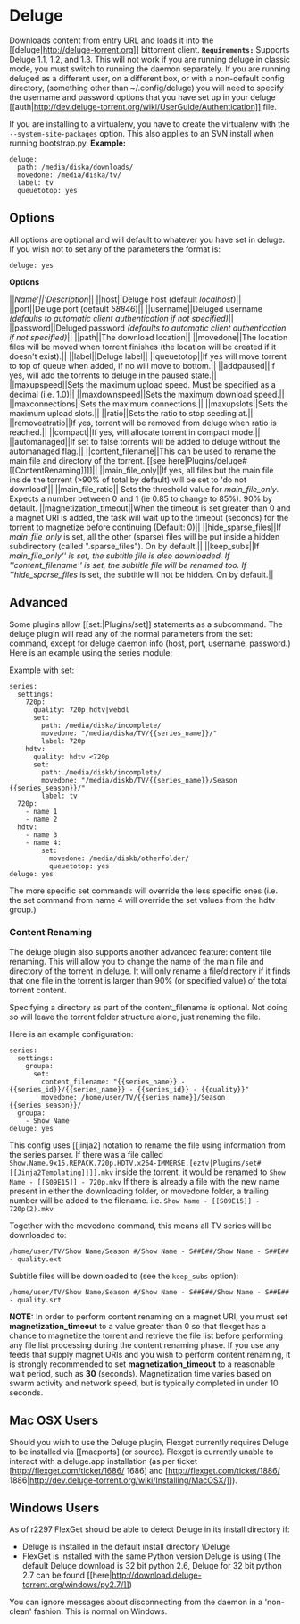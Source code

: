# Deluge

Downloads content from entry URL and loads it into the [[deluge|http://deluge-torrent.org]] bittorrent client.
**`Requirements:`**
Supports Deluge 1.1, 1.2, and 1.3. This will not work if you are running deluge in classic mode, you must switch to running the daemon separately. If you are running deluged as a different user, on a different box, or with a non-default config directory, (something other than ~/.config/deluge) you will need to specify the username and password options that you have set up in your deluge [[auth|http://dev.deluge-torrent.org/wiki/UserGuide/Authentication]] file.

If you are installing to a virtualenv, you have to create the virtualenv with the `--system-site-packages` option. This also applies to an SVN install when running bootstrap.py.
**Example:**


    deluge:
      path: /media/diska/downloads/
      movedone: /media/diska/tv/
      label: tv
      queuetotop: yes


## Options

All options are optional and will default to whatever you have set in deluge.
If you wish not to set any of the parameters the format is:


    deluge: yes

**Options**

||**Name*'||'*Description**||
||host||Deluge host (default *localhost*)||
||port||Deluge port (default *58846*)||
||username||Deluged username *(defaults to automatic client authentication if not specified)*||
||password||Deluged password *(defaults to automatic client authentication if not specified)*||
||path||The download location||
||movedone||The location files will be moved when torrent finishes (the location will be created if it doesn't exist).||
||label||Deluge label||
||queuetotop||If yes will move torrent to top of queue when added, if no will move to bottom.||
||addpaused||If yes, will add the torrents to deluge in the paused state.||
||maxupspeed||Sets the maximum upload speed. Must be specified as a decimal (i.e. 1.0)||
||maxdownspeed||Sets the maximum download speed.||
||maxconnections||Sets the maximum connections.||
||maxupslots||Sets the maximum upload slots.||
||ratio||Sets the ratio to stop seeding at.||
||removeatratio||If yes, torrent will be removed from deluge when ratio is reached.||
||compact||If yes, will allocate torrent in compact mode.||
||automanaged||If set to false torrents will be added to deluge without the automanaged flag.||
||content_filename||This can be used to rename the main file and directory of the torrent. [[see here|Plugins/deluge#[[ContentRenaming]]]]||
||main_file_only||If yes, all files but the main file inside the torrent (>90% of total by default) will be set to 'do not download'||
||main_file_ratio|| Sets the threshold value for *main_file_only*. Expects a number between 0 and 1 (ie 0.85 to change to 85%). 90% by default.
||magnetization_timeout||When the timeout is set greater than 0 and a magnet URI is added, the task will wait up to the timeout (seconds) for the torrent to magnetize before continuing (Default: 0)||
||hide_sparse_files||If *main_file_only* is set, all the other (sparse) files will be put inside a hidden subdirectory (called ".sparse_files"). On by default.||
||keep_subs||If *main_file_only'' is set, the subtitle file is also downloaded. If ''content_filename'' is set, the subtitle file will be renamed too. If ''hide_sparse_files* is set, the subtitle will not be hidden. On by default.||



## Advanced

Some plugins allow [[set:|Plugins/set]] statements as a subcommand.
The deluge plugin will read any of the normal parameters from the set: command, except for deluge daemon info (host, port, username, password.)
Here is an example using the series module:

Example with set:


    series:
      settings:
        720p:
          quality: 720p hdtv|webdl
          set:
            path: /media/diska/incomplete/
            movedone: "/media/diska/TV/{{series_name}}/"
            label: 720p
        hdtv:
          quality: hdtv <720p
          set:
            path: /media/diskb/incomplete/
            movedone: "/media/diskb/TV/{{series_name}}/Season {{series_season}}/"
            label: tv
      720p:
        - name 1
        - name 2
      hdtv:
        - name 3
        - name 4:
            set:
              movedone: /media/diskb/otherfolder/
              queuetotop: yes
    deluge: yes


The more specific set commands will override the less specific ones (i.e. the set command from name 4 will override the set values from the hdtv group.)

### Content Renaming

The deluge plugin also supports another advanced feature: content file renaming. This will allow you to change the name of the main file and directory of the torrent in deluge. It will only rename a file/directory if it finds that one file in the torrent is larger than 90% (or specified value) of the total torrent content.

Specifying a directory as part of the content_filename is optional. Not doing so will leave the torrent folder structure alone, just renaming the file.

Here is an example configuration:


    series:
      settings:
        groupa:
          set:
            content_filename: "{{series_name}} - {{series_id}}/{{series_name}} - {{series_id}} - {{quality}}"
            movedone: /home/user/TV/{{series_name}}/Season {{series_season}}/
      groupa:
        - Show Name
    deluge: yes


This config uses [[jinja2] notation to rename the file using information from the series parser. If there was a file called `Show.Name.9x15.REPACK.720p.HDTV.x264-IMMERSE.[eztv|Plugins/set#[[Jinja2Templating]]]].mkv` inside the torrent, it would be renamed to `Show Name - [[S09E15]] - 720p.mkv` If there is already a file with the new name present in either the downloading folder, or movedone folder, a trailing number will be added to the filename. i.e. `Show Name - [[S09E15]] - 720p(2).mkv`

Together with the movedone command, this means all TV series will be downloaded to:


    /home/user/TV/Show Name/Season #/Show Name - S##E##/Show Name - S##E## - quality.ext


Subtitle files will be downloaded to (see the `keep_subs` option):


    /home/user/TV/Show Name/Season #/Show Name - S##E##/Show Name - S##E## - quality.srt

**NOTE:** In order to perform content renaming on a magnet URI, you must set **magnetization_timeout** to a value greater than 0 so that flexget has a chance to magnetize the torrent and retrieve the file list before performing any file list processing during the content renaming phase. If you use any feeds that supply magnet URIs and you wish to perform content renaming, it is strongly recommended to set **magnetization_timeout** to a reasonable wait period, such as **30** (seconds). Magnetization time varies based on swarm activity and network speed, but is typically completed in under 10 seconds.

## Mac OSX Users
Should you wish to use the Deluge plugin, Flexget currently requires Deluge to be installed via [[macports] (or source). Flexget is currently unable to interact with a deluge.app installation (as per ticket [http://flexget.com/ticket/1686/ 1686] and [http://flexget.com/ticket/1886/ 1886|http://dev.deluge-torrent.org/wiki/Installing/MacOSX/]]). 

## Windows Users

As of r2297 FlexGet should be able to detect Deluge in its install directory if:
- Deluge is installed in the default install directory <program files>\Deluge
- FlexGet is installed with the same Python version Deluge is using (The default Deluge download is 32 bit python 2.6, Deluge for 32 bit python 2.7 can be found [[here|http://download.deluge-torrent.org/windows/py2.7/]])

You can ignore messages about disconnecting from the daemon in a 'non-clean' fashion. This is normal on Windows.
